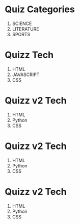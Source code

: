 # Quiz Categories

1. SCIENCE
2. LITERATURE
3. SPORTS

# Quizz Tech

1. HTML
2. JAVASCRIPT
3. CSS

# Quizz v2 Tech

1. HTML
2. Python
3. CSS

# Quizz v2 Tech

1. HTML
2. Python
3. CSS

# Quizz v2 Tech

1. HTML
2. Python
3. CSS